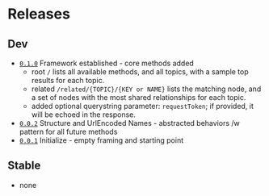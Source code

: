 # Releases

## Dev
* [`0.1.0`](bsuapi-0.1.0.jar) Framework established - core methods added
   * root `/` lists all available methods, and all topics, with a sample top results for each topic.
   * related `/related/{TOPIC}/{KEY or NAME}` lists the matching node, and a set of nodes with the most shared relationships for each topic.
   * added optional querystring parameter: `requestToken`; if provided, it will be echoed in the response. 
* [`0.0.2`](bsuapi-0.0.2.jar) Structure and UrlEncoded Names - abstracted behaviors /w pattern for all future methods
* [`0.0.1`](bsuapi-0.0.1.jar) Initialize - empty framing and starting point

## Stable
* none
